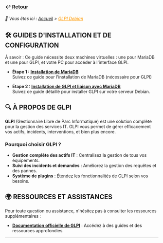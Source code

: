 ### **[↩️ Retour](../../index.md)**

<link rel="stylesheet" type="text/css" href="/assets/css/purple-theme.css">

###### 📂 Vous êtes ici : [Accueil](../../index.md) > <a href="." style="color: #ff9900; text-decoration: underline;">GLPI Debian</a>



## 🛠️ GUIDES D'INSTALLATION ET DE CONFIGURATION

À savoir : Ce guide nécessite deux machines virtuelles : une pour MariaDB et une pour GLPI, et votre PC pour accéder à l'interface GLPI.
- **Étape 1 : [Installation de MariaDB](install-configuration-mariadb-for-glpi.md)**  
Suivez ce guide pour l'installation de MariaDB (nécessaire pour GLPI)

- **Étape 2 : [Installation de GLPI et liaison avec MariaDB](installation-glpi.md)**  
Suivez ce guide détaillé pour installer GLPI sur votre serveur Debian.


## 🔍 À PROPOS DE GLPI

**GLPI** (Gestionnaire Libre de Parc Informatique) est une solution complète pour la gestion des services IT. GLPI vous permet de gérer efficacement vos actifs, incidents, interventions, et bien plus encore.

### Pourquoi choisir GLPI ?
- **Gestion complète des actifs IT** : Centralisez la gestion de tous vos équipements.
- **Suivi des incidents et demandes** : Améliorez la gestion des requêtes et des pannes.
- **Système de plugins** : Étendez les fonctionnalités de GLPI selon vos besoins.


## 🌍 RESSOURCES ET ASSISTANCES

Pour toute question ou assistance, n'hésitez pas à consulter les ressources supplémentaires :

- **[Documentation officielle de GLPI](https://glpi-project.org/documentation/)** : Accédez à des guides et des ressources approfondies.

<hr style="border: 1px solid #ccc; height: 1px; background-color: #ccc; border: none;">
